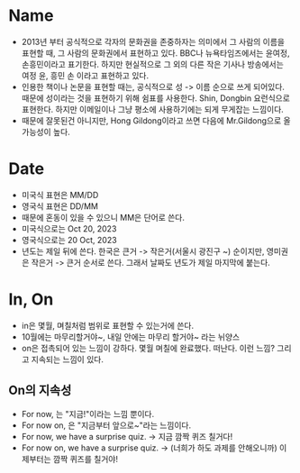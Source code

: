 # Name
- 2013년 부터 공식적으로 각자의 문화권을 존중하자는 의미에서 그 사람의 이름을 표현할 때, 그 사람의 문화권에서 표현하고 있다. BBC나 뉴욕타임즈에서는 윤여정, 손흥민이라고 표기한다. 하지만 현실적으로 그 외의 다른 작은 기사나 방송에서는 여정 윤, 흥민 손 이라고 표현하고 있다.
- 인용한 책이나 논문을 표현할 때는, 공식적으로 성 -> 이름 순으로 쓰게 되어있다. 때문에 성이라는 것을 표현하기 위해 쉼표를 사용한다. Shin, Dongbin 요런식으로 표현한다. 하지만 이메일이나 그냥 평소에 사용하기에는 되게 무게잡는 느낌이다.
- 때문에 잘못된건 아니지만, Hong Gildong이라고 쓰면 다음에 Mr.Gildong으로 올 가능성이 높다.
# Date
- 미국식 표현은 MM/DD
- 영국식 표현은 DD/MM
- 때문에 혼동이 있을 수 있으니 MM은 단어로 쓴다.
- 미국식으로는 Oct 20, 2023
- 영국식으로는 20 Oct, 2023
- 년도는 제일 뒤에 쓴다. 한국은 큰거 -> 작은거(서울시 광진구 ~) 순이지만, 영미권은 작은거 -> 큰거 순서로 쓴다. 그래서 날짜도 년도가 제일 마지막에 붙는다.
# In, On
- in은 몇월, 며칠처럼 범위로 표현할 수 있는거에 쓴다.
- 10월에는 마무리할거야~, 내일 안에는 마무리 할거야~ 라는 뉘양스
- on은 접촉되어 있는 느낌이 강하다. 몇월 며칠에 완료했다. 떠난다. 이런 느낌? 그리고 지속되는 느낌이 있다.
## On의 지속성
- For now, 는 "지금!"이라는 느낌 뿐이다.
- For now on, 은 "지금부터 앞으로~"라는 느낌이다.
- For now, we have a surprise quiz. -> 지금 깜짝 퀴즈 칠거다!
- For now on, we have a surprise quiz. -> (너희가 하도 과제를 안해오니까) 이제부터는 깜짝 퀴즈를 칠거야!